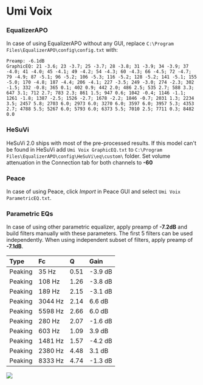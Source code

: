 # Umi Voix

### EqualizerAPO
In case of using EqualizerAPO without any GUI, replace `C:\Program Files\EqualizerAPO\config\config.txt`
with:
```
Preamp: -6.1dB
GraphicEQ: 21 -3.6; 23 -3.7; 25 -3.7; 28 -3.8; 31 -3.9; 34 -3.9; 37 -4.0; 41 -4.0; 45 -4.1; 49 -4.2; 54 -4.3; 60 -4.3; 66 -4.5; 72 -4.7; 79 -4.9; 87 -5.1; 96 -5.2; 106 -5.3; 116 -5.2; 128 -5.2; 141 -5.1; 155 -5.0; 170 -4.8; 187 -4.4; 206 -4.1; 227 -3.5; 249 -3.0; 274 -2.3; 302 -1.5; 332 -0.8; 365 0.1; 402 0.9; 442 2.0; 486 2.5; 535 2.7; 588 3.3; 647 3.1; 712 2.7; 783 2.3; 861 1.5; 947 0.6; 1042 -0.4; 1146 -1.1; 1261 -1.8; 1387 -2.5; 1526 -2.7; 1678 -2.2; 1846 -0.7; 2031 1.3; 2234 3.5; 2457 5.8; 2703 6.0; 2973 6.0; 3270 6.0; 3597 6.0; 3957 5.3; 4353 2.7; 4788 5.5; 5267 6.0; 5793 6.0; 6373 5.5; 7010 2.5; 7711 0.3; 8482 0.0
```

### HeSuVi
HeSuVi 2.0 ships with most of the pre-processed results. If this model can't be found in HeSuVi add
`Umi Voix GraphicEQ.txt` to `C:\Program Files\EqualizerAPO\config\HeSuVi\eq\custom\` folder.
Set volume attenuation in the Connection tab for both channels to **-60**

### Peace
In case of using Peace, click *Import* in Peace GUI and select `Umi Voix ParametricEQ.txt`.

### Parametric EQs
In case of using other parametric equalizer, apply preamp of **-7.2dB** and build filters manually
with these parameters. The first 5 filters can be used independently.
When using independent subset of filters, apply preamp of **-7.1dB**.

| Type    | Fc      |    Q | Gain    |
|:--------|:--------|:-----|:--------|
| Peaking | 35 Hz   | 0.51 | -3.9 dB |
| Peaking | 108 Hz  | 1.26 | -3.8 dB |
| Peaking | 189 Hz  | 2.15 | -3.1 dB |
| Peaking | 3044 Hz | 2.14 | 6.6 dB  |
| Peaking | 5598 Hz | 2.66 | 6.0 dB  |
| Peaking | 280 Hz  | 2.07 | -1.6 dB |
| Peaking | 603 Hz  | 1.09 | 3.9 dB  |
| Peaking | 1481 Hz | 1.57 | -4.2 dB |
| Peaking | 2380 Hz | 4.48 | 3.1 dB  |
| Peaking | 8333 Hz | 4.74 | -1.3 dB |

![](https://raw.githubusercontent.com/jaakkopasanen/AutoEq/master/results/innerfidelity/sbaf-serious/Umi%20Voix/Umi%20Voix.png)